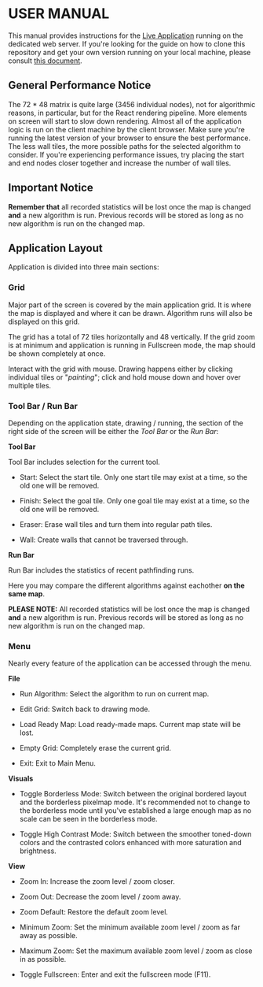 # USER MANUAL

This manual provides instructions for the [Live Application](https://visualpathfinder.vercel.app/ "Visual Pathfinder") running on the dedicated web server. If you're looking for the guide on how to clone this repository and get your own version running on your local machine, please consult [this document](https://github.com/joonarafael/visualpathfinder/tree/main/documentation/installation_manual.md "Installation Manual").

## General Performance Notice

The 72 \* 48 matrix is quite large (3456 individual nodes), not for algorithmic reasons, in particular, but for the React rendering pipeline. More elements on screen will start to slow down rendering. Almost all of the application logic is run on the client machine by the client browser. Make sure you're running the latest version of your browser to ensure the best performance. The less wall tiles, the more possible paths for the selected algorithm to consider. If you're experiencing performance issues, try placing the start and end nodes closer together and increase the number of wall tiles.

## Important Notice

**Remember that** all recorded statistics will be lost once the map is changed **and** a new algorithm is run. Previous records will be stored as long as no new algorithm is run on the changed map.

## Application Layout

Application is divided into three main sections:

### Grid

Major part of the screen is covered by the main application grid. It is where the map is displayed and where it can be drawn. Algorithm runs will also be displayed on this grid.

The grid has a total of 72 tiles horizontally and 48 vertically. If the grid zoom is at minimum and application is running in Fullscreen mode, the map should be shown completely at once.

Interact with the grid with mouse. Drawing happens either by clicking individual tiles or "_painting_"; click and hold mouse down and hover over multiple tiles.

### Tool Bar / Run Bar

Depending on the application state, drawing / running, the section of the right side of the screen will be either the _Tool Bar_ or the _Run Bar_:

**Tool Bar**

Tool Bar includes selection for the current tool.

- Start: Select the start tile. Only one start tile may exist at a time, so the old one will be removed.

- Finish: Select the goal tile. Only one goal tile may exist at a time, so the old one will be removed.

- Eraser: Erase wall tiles and turn them into regular path tiles.

- Wall: Create walls that cannot be traversed through.

**Run Bar**

Run Bar includes the statistics of recent pathfinding runs.

Here you may compare the different algorithms against eachother **on the same map**.

**PLEASE NOTE:** All recorded statistics will be lost once the map is changed **and** a new algorithm is run. Previous records will be stored as long as no new algorithm is run on the changed map.

### Menu

Nearly every feature of the application can be accessed through the menu.

**File**

- Run Algorithm: Select the algorithm to run on current map.

- Edit Grid: Switch back to drawing mode.

- Load Ready Map: Load ready-made maps. Current map state will be lost.

- Empty Grid: Completely erase the current grid.

- Exit: Exit to Main Menu.

**Visuals**

- Toggle Borderless Mode: Switch between the original bordered layout and the borderless pixelmap mode. It's recommended not to change to the borderless mode until you've established a large enough map as no scale can be seen in the borderless mode.

- Toggle High Contrast Mode: Switch between the smoother toned-down colors and the contrasted colors enhanced with more saturation and brightness.

**View**

- Zoom In: Increase the zoom level / zoom closer.

- Zoom Out: Decrease the zoom level / zoom away.

- Zoom Default: Restore the default zoom level.

- Minimum Zoom: Set the minimum available zoom level / zoom as far away as possible.

- Maximum Zoom: Set the maximum available zoom level / zoom as close in as possible.

- Toggle Fullscreen: Enter and exit the fullscreen mode (F11).
